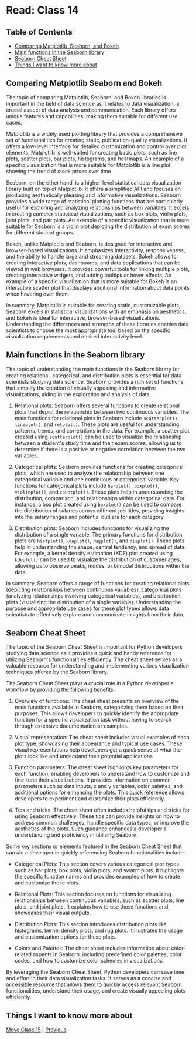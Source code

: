 # Read: Class 14

## Table of Contents

- [Comparing Matplotlib, Seaborn, and Bokeh](#comparing-matplotlib-seaborn-and-bokeh)
- [Main functions in the Seaborn library](#main-functions-in-the-seaborn-library)
- [Seaborn Cheat Sheet](#seaborn-cheat-sheet)
- [Things I want to know more about](#things-i-want-to-know-more-about)

## Comparing Matplotlib Seaborn and Bokeh

The topic of comparing Matplotlib, Seaborn, and Bokeh libraries is important in the field of data science as it relates to data visualization, a crucial aspect of data analysis and communication. Each library offers unique features and capabilities, making them suitable for different use cases.

Matplotlib is a widely used plotting library that provides a comprehensive set of functionalities for creating static, publication-quality visualizations. It offers a low-level interface for detailed customization and control over plot elements. Matplotlib is well-suited for creating basic plots, such as line plots, scatter plots, bar plots, histograms, and heatmaps. An example of a specific visualization that is more suitable for Matplotlib is a line plot showing the trend of stock prices over time.

Seaborn, on the other hand, is a higher-level statistical data visualization library built on top of Matplotlib. It offers a simplified API and focuses on producing aesthetically pleasing and informative visualizations. Seaborn provides a wide range of statistical plotting functions that are particularly useful for exploring and analyzing relationships between variables. It excels in creating complex statistical visualizations, such as box plots, violin plots, joint plots, and pair plots. An example of a specific visualization that is more suitable for Seaborn is a violin plot depicting the distribution of exam scores for different student groups.

Bokeh, unlike Matplotlib and Seaborn, is designed for interactive and browser-based visualizations. It emphasizes interactivity, responsiveness, and the ability to handle large and streaming datasets. Bokeh allows for creating interactive plots, dashboards, and data applications that can be viewed in web browsers. It provides powerful tools for linking multiple plots, creating interactive widgets, and adding tooltips or hover effects. An example of a specific visualization that is more suitable for Bokeh is an interactive scatter plot that displays additional information about data points when hovering over them.

In summary, Matplotlib is suitable for creating static, customizable plots, Seaborn excels in statistical visualizations with an emphasis on aesthetics, and Bokeh is ideal for interactive, browser-based visualizations. Understanding the differences and strengths of these libraries enables data scientists to choose the most appropriate tool based on the specific visualization requirements and desired interactivity level.

## Main functions in the Seaborn library

The topic of understanding the main functions in the Seaborn library for creating relational, categorical, and distribution plots is essential for data scientists studying data science. Seaborn provides a rich set of functions that simplify the creation of visually appealing and informative visualizations, aiding in the exploration and analysis of data.

1. Relational plots: Seaborn offers several functions to create relational plots that depict the relationship between two continuous variables. The main functions for relational plots in Seaborn include `scatterplot()`, `lineplot()`, and `relplot()`. These plots are useful for understanding patterns, trends, and correlations in the data. For example, a scatter plot created using `scatterplot()` can be used to visualize the relationship between a student's study time and their exam scores, allowing us to determine if there is a positive or negative correlation between the two variables.

2. Categorical plots: Seaborn provides functions for creating categorical plots, which are used to analyze the relationship between one categorical variable and one continuous or categorical variable. Key functions for categorical plots include `barplot()`, `boxplot()`, `violinplot()`, and `countplot()`. These plots help in understanding the distribution, comparison, and relationships within categorical data. For instance, a box plot created using `boxplot()` can be used to compare the distribution of salaries across different job titles, providing insights into the salary ranges and potential outliers for each category.

3. Distribution plots: Seaborn includes functions for visualizing the distribution of a single variable. The primary functions for distribution plots are `histplot()`, `kdeplot()`, `rugplot()`, and `displot()`. These plots help in understanding the shape, central tendency, and spread of data. For example, a kernel density estimation (KDE) plot created using `kdeplot()` can be used to visualize the distribution of customer ages, allowing us to observe peaks, modes, or bimodal distributions within the data.

In summary, Seaborn offers a range of functions for creating relational plots (depicting relationships between continuous variables), categorical plots (analyzing relationships involving categorical variables), and distribution plots (visualizing the distribution of a single variable). Understanding the purpose and appropriate use cases for these plot types allows data scientists to effectively explore and communicate insights from their data.

## Seaborn Cheat Sheet

The topic of the Seaborn Cheat Sheet is important for Python developers studying data science as it provides a quick and handy reference for utilizing Seaborn's functionalities efficiently. The cheat sheet serves as a valuable resource for understanding and implementing various visualization techniques offered by the Seaborn library.

The Seaborn Cheat Sheet plays a crucial role in a Python developer's workflow by providing the following benefits:

1. Overview of functions: The cheat sheet presents an overview of the main functions available in Seaborn, categorizing them based on their purposes. This allows developers to quickly identify the appropriate function for a specific visualization task without having to search through extensive documentation or examples.

2. Visual representation: The cheat sheet includes visual examples of each plot type, showcasing their appearance and typical use cases. These visual representations help developers get a quick sense of what the plots look like and understand their potential applications.

3. Function parameters: The cheat sheet highlights key parameters for each function, enabling developers to understand how to customize and fine-tune their visualizations. It provides information on common parameters such as data inputs, x and y variables, color palettes, and additional options for enhancing the plots. This quick reference allows developers to experiment and customize their plots efficiently.

4. Tips and tricks: The cheat sheet often includes helpful tips and tricks for using Seaborn effectively. These tips can provide insights on how to address common challenges, handle specific data types, or improve the aesthetics of the plots. Such guidance enhances a developer's understanding and proficiency in utilizing Seaborn.

Some key sections or elements featured in the Seaborn Cheat Sheet that can aid a developer in quickly referencing Seaborn functionalities include:

- Categorical Plots: This section covers various categorical plot types such as bar plots, box plots, violin plots, and swarm plots. It highlights the specific function names and provides examples of how to create and customize these plots.

- Relational Plots: This section focuses on functions for visualizing relationships between continuous variables, such as scatter plots, line plots, and joint plots. It explains how to use these functions and showcases their visual outputs.

- Distribution Plots: This section introduces distribution plots like histograms, kernel density plots, and rug plots. It illustrates the usage and customization options for these plots.

- Colors and Palettes: The cheat sheet includes information about color-related aspects in Seaborn, including predefined color palettes, color codes, and how to customize color schemes in visualizations.

By leveraging the Seaborn Cheat Sheet, Python developers can save time and effort in their data visualization tasks. It serves as a concise and accessible resource that allows them to quickly access relevant Seaborn functionalities, understand their usage, and create visually appealing plots efficiently.

## Things I want to know more about

[Move Class 15](./Class17.md) | [Previous](./Class15.md)
